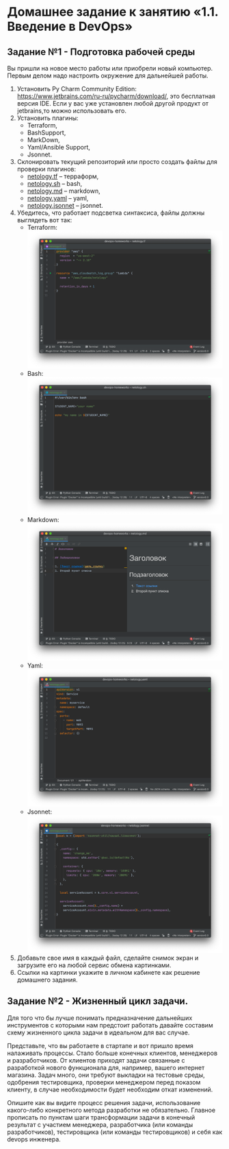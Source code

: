 # Домашнее задание к занятию «1.1. Введение в DevOps»

## Задание №1 - Подготовка рабочей среды

Вы пришли на новое место работы или приобрели новый компьютер.
Первым делом надо настроить окружение для дальнейшей работы. 

1. Установить Py Charm Community Edition: https://www.jetbrains.com/ru-ru/pycharm/download/, это бесплатная версия IDE. 
Если у вас уже установлен любой другой продукт от jetbrains,то можно использовать его. 
1. Установить плагины:
    - Terraform,
    - BashSupport,
    - MarkDown,
    - Yaml/Ansible Support,
    - Jsonnet.
1. Склонировать текущий репозиторий или просто создать файлы для проверки плагинов:
    - [netology.tf](netology.tf) – терраформ,
    - [netology.sh](netology.sh) – bash,
    - [netology.md](netology.md) – markdown, 
    - [netology.yaml](netology.yaml) – yaml,
    - [netology.jsonnet](netology.jsonnet) – jsonnet.
1. Убедитесь, что работает подсветка синтаксиса, файлы должны выглядеть вот так:
    - Terraform: ![Терраформ](img/terraform.png)
    - Bash: ![bahs](img/bash.png)
    - Markdown: ![markdown](img/markdown.png)
    - Yaml: ![Yaml](img/yaml.png)
    - Jsonnet: ![Jsonnet](img/jsonnet.png)
1. Добавьте свое имя в каждый файл, сделайте снимок экран и загрузите его на любой сервис обмена картинками.
1. Ссылки на картинки укажите в личном кабинете как решение домашнего задания. 

## Задание №2 - Жизненный цикл задачи.

Для того что бы лучше понимать предназначение дальнейших инструментов с которыми нам предстоит работать давайте 
составим схему жизненного цикла задачи в идеальном для вас случае.

Представьте, что вы работаете в стартапе и вот пришло время налаживать процессы. Стало больше конечных клиентов, менеджеров и разработчиков. 
От клиентов приходят задачи связанные с разработкой нового функционала для, например, вашего интернет магазина. Задач много, 
они требуют выкладки на тестовые среды, одобрения тестировщика, проверки менеджером перед показом клиенту, в случае необходимости 
будет необходим откат изменений. 

Опишите как вы видите процесс решения задачи, использование какого-либо конкретного метода разработки не обязательно.
Главное прописать по пунктам шаги трансформации задачи в конечный результат с участием менеджера, разработчика (или команды разработчиков), 
тестировщика (или команды тестировщиков) и себя как devops инженера.

 